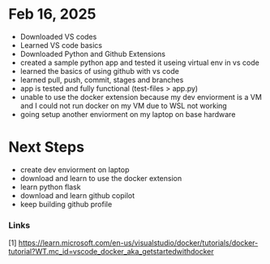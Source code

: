 # Feb 16, 2025
  - Downloaded VS codes
  - Learned VS code basics
  - Downloaded Python and Github Extensions
  - created a sample python app and tested it useing virtual env in vs code
  - learned the basics of using github with vs code
  - learned pull, push, commit, stages and branches
  - app is tested and fully functional (test-files > app.py)
  - unable to use the docker extension because my dev enviorment is a VM and I could not run docker on my VM due to WSL not working
  - going setup another enviorment on my laptop on base hardware

# Next Steps
  - create dev enviorment on laptop
  - download and learn to use the docker extension
  - learn python flask
  - download and learn github copilot
  - keep building github profile

### Links
[1] https://learn.microsoft.com/en-us/visualstudio/docker/tutorials/docker-tutorial?WT.mc_id=vscode_docker_aka_getstartedwithdocker